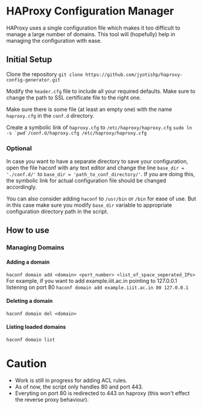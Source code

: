 # HAProxy Configuration Manager
HAProxy uses a single configuration file which makes it too difficult to manage a large number of domains. This tool will (hopefully) help in managing the configuration with ease.

## Initial Setup
Clone the repository
```git clone https://github.com/jyotishp/haproxy-config-generator.git```

Modify the `header.cfg` file to include all your required defaults. Make sure to change the path to SSL certificate file to the right one.

Make sure there is some file (at least an empty one) with the name `haproxy.cfg` in the `conf.d` directory.

Create a symbolic link of `haproxy.cfg` to `/etc/haproxy/haproxy.cfg`
```sudo ln -s `pwd`/conf.d/haproxy.cfg /etc/haproxy/haproxy.cfg```

### Optional
In case you want to have a separate directory to save your configuration, open the file haconf with any text editor and change the line `base_dir = './conf.d/'` to `base_dir = 'path_to_conf_directory/'`. If you are doing this, the symbolic link for actual configuration file should be changed accordingly.

You can also consider adding `haconf` to `/usr/bin` or `/bin` for ease of use. But in this case make sure you modify `base_dir` variable to appropriate configuration directory path in the script.

## How to use
### Managing Domains
#### Adding a domain
```haconf domain add <domain> <port_number> <list_of_space_seperated_IPs>```
For example, if you want to add example.iiit.ac.in pointing to 127.0.0.1 listening on port 80
```haconf domain add example.iiit.ac.in 80 127.0.0.1```

#### Deleting a domain
```haconf domain del <domain>```

#### Listing loaded domains
```haconf domain list```


# Caution
- Work is still in progress for adding ACL rules.
- As of now, the script only handles 80 and port 443.
- Everyting on port 80 is redirected to 443 on haproxy (this won't effect the reverse proxy behaviour).